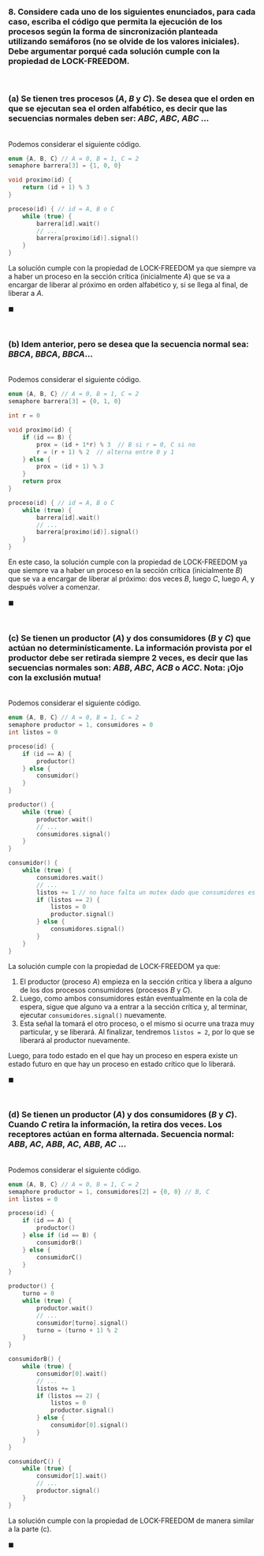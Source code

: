 ### 8. Considere cada uno de los siguientes enunciados, para cada caso, escriba el código que permita la ejecución de los procesos según la forma de sincronización planteada utilizando semáforos (no se olvide de los valores iniciales). Debe argumentar porqué cada solución cumple con la propiedad de LOCK-FREEDOM.

<br>

### (a) Se tienen tres procesos ($A$, $B$ y $C$). Se desea que el orden en que se ejecutan sea el orden alfabético, es decir que las secuencias normales deben ser: $ABC,\ ABC,\ ABC\ ...$

\
Podemos considerar el siguiente código.

```C
enum {A, B, C} // A = 0, B = 1, C = 2
semaphore barrera[3] = {1, 0, 0}

void proximo(id) {
    return (id + 1) % 3
}

proceso(id) { // id = A, B o C
    while (true) {
        barrera[id].wait()
        // ...
        barrera[proximo(id)].signal()
    }
}
```

La solución cumple con la propiedad de LOCK-FREEDOM ya que siempre va a haber un proceso en la sección crítica (inicialmente $A$) que se va a encargar de liberar al próximo en orden alfabético y, si se llega al final, de liberar a $A$.

$\blacksquare$


<br>

### (b) Idem anterior, pero se desea que la secuencia normal sea: $BBCA,\ BBCA,\ BBCA ...$

\
Podemos considerar el siguiente código.

```C
enum {A, B, C} // A = 0, B = 1, C = 2
semaphore barrera[3] = {0, 1, 0}

int r = 0

void proximo(id) {
    if (id == B) {
        prox = (id + 1*r) % 3  // B si r = 0, C si no
        r = (r + 1) % 2  // alterna entre 0 y 1
    } else {
        prox = (id + 1) % 3
    }
    return prox
}

proceso(id) { // id = A, B o C
    while (true) {
        barrera[id].wait()
        // ...
        barrera[proximo(id)].signal()
    }
}
```

En este caso, la solución cumple con la propiedad de LOCK-FREEDOM ya que siempre va a haber un proceso en la sección crítica (inicialmente $B$) que se va a encargar de liberar al próximo: dos veces $B$, luego $C$, luego $A$, y después volver a comenzar.

$\blacksquare$


<br>

### (c) Se tienen un productor ($A$) y dos consumidores ($B$ y $C$) que actúan no determinísticamente. La información provista por el productor debe ser retirada siempre $2$ veces, es decir que las secuencias normales son: $ABB,\ ABC,\ ACB$ o $ACC$. Nota: ¡Ojo con la exclusión mutua!

\
Podemos considerar el siguiente código.

```C
enum {A, B, C} // A = 0, B = 1, C = 2
semaphore productor = 1, consumidores = 0
int listos = 0

proceso(id) {
    if (id == A) {
        productor()
    } else {
        consumidor()
    }
}
```
```C
productor() {
    while (true) {
        productor.wait()
        // ...
        consumidores.signal()
    }
}
```
```C
consumidor() {
    while (true) {
        consumidores.wait()
        // ...
        listos += 1 // no hace falta un mutex dado que consumidores es EXCL
        if (listos == 2) {
            listos = 0
            productor.signal()
        } else {
            consumidores.signal()   
        }
    }
}
```

La solución cumple con la propiedad de LOCK-FREEDOM ya que: 
1. El productor (proceso $A$) empieza en la sección crítica y libera a alguno de los dos procesos consumidores (procesos $B$ y $C$). 
2. Luego, como ambos consumidores están eventualmente en la cola de espera, sigue que alguno va a entrar a la sección crítica y, al terminar, ejecutar `consumidores.signal()` nuevamente. 
3. Esta señal la tomará el otro proceso, o el mismo si ocurre una traza muy particular, y se liberará. Al finalizar, tendremos `listos = 2`, por lo que se liberará al productor nuevamente.

Luego, para todo estado en el que hay un proceso en espera existe un estado futuro en que hay un proceso en estado crítico que lo liberará.

$\blacksquare$


<br>

### (d) Se tienen un productor ($A$) y dos consumidores ($B$ y $C$). Cuando $C$ retira la información, la retira dos veces. Los receptores actúan en forma alternada. Secuencia normal: $ABB,\ AC,\ ABB,\ AC,\ ABB,\ AC\ ...$

\
Podemos considerar el siguiente código.

```C
enum {A, B, C} // A = 0, B = 1, C = 2
semaphore productor = 1, consumidores[2] = {0, 0} // B, C
int listos = 0

proceso(id) {
    if (id == A) {
        productor()
    } else if (id == B) {
        consumidorB()
    } else {
        consumidorC()
    }
}
```
```C
productor() {
    turno = 0
    while (true) {
        productor.wait()
        // ...
        consumidor[turno].signal()
        turno = (turno + 1) % 2
    }
}
```
```C
consumidorB() {
    while (true) {
        consumidor[0].wait()
        // ...
        listos += 1
        if (listos == 2) {
            listos = 0
            productor.signal()
        } else {
            consumidor[0].signal()   
        }
    }
}
```
```C
consumidorC() {
    while (true) {
        consumidor[1].wait()
        // ...
        productor.signal()
    }
}
```

La solución cumple con la propiedad de LOCK-FREEDOM de manera similar a la parte (c).

$\blacksquare$
